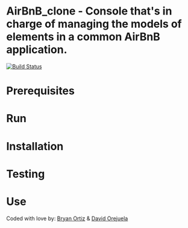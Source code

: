 # AirBnB_clone - Console that's in charge of managing the models of elements in a common AirBnB application.
[![Build Status](https://travis-ci.org/joemccann/dillinger.svg?branch=master)](https://travis-ci.org/joemccann/dillinger)

# Prerequisites 

# Run

# Installation

# Testing 

# Use

Coded with love by:
[Bryan Ortiz](https://github.com/bryano13) & [David Orejuela](https://github.com/daorejuela1)
